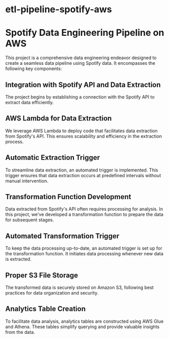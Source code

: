 # etl-pipeline-spotify-aws
# Spotify Data Engineering Pipeline on AWS

This project is a comprehensive data engineering endeavor designed to create a seamless data pipeline using Spotify data. It encompasses the following key components:

## Integration with Spotify API and Data Extraction
The project begins by establishing a connection with the Spotify API to extract data efficiently.

## AWS Lambda for Data Extraction
We leverage AWS Lambda to deploy code that facilitates data extraction from Spotify's API. This ensures scalability and efficiency in the extraction process.

## Automatic Extraction Trigger
To streamline data extraction, an automated trigger is implemented. This trigger ensures that data extraction occurs at predefined intervals without manual intervention.

## Transformation Function Development
Data extracted from Spotify's API often requires processing for analysis. In this project, we've developed a transformation function to prepare the data for subsequent stages.

## Automated Transformation Trigger
To keep the data processing up-to-date, an automated trigger is set up for the transformation function. It initiates data processing whenever new data is extracted.

## Proper S3 File Storage
The transformed data is securely stored on Amazon S3, following best practices for data organization and security.

## Analytics Table Creation
To facilitate data analysis, analytics tables are constructed using AWS Glue and Athena. These tables simplify querying and provide valuable insights from the data.


